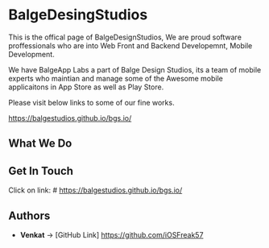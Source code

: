 # BalgeDesingStudios

This is the offical page of BalgeDesignStudios, We are proud software proffessionals who are into Web Front and Backend Developemnt, Mobile Development. 

We have BalgeApp Labs a part of Balge Design Studios, its a team of mobile experts who maintian and manage some of the Awesome mobile applicaitons in App Store as well as Play Store.

Please visit below links to some of our fine works.

https://balgestudios.github.io/bgs.io/

## What We Do

## Get In Touch
Click on link: # https://balgestudios.github.io/bgs.io/


## Authors

* **Venkat** ->  [GitHub Link] https://github.com/iOSFreak57
